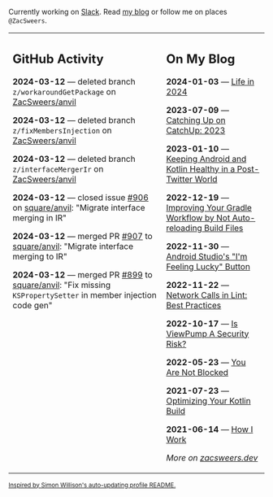 Currently working on [Slack](https://slack.com/). Read [my blog](https://zacsweers.dev/) or follow me on places `@ZacSweers`.

<table><tr><td valign="top" width="60%">

## GitHub Activity
<!-- githubActivity starts -->
**2024-03-12** — deleted branch `z/workaroundGetPackage` on [ZacSweers/anvil](https://github.com/ZacSweers/anvil)

**2024-03-12** — deleted branch `z/fixMembersInjection` on [ZacSweers/anvil](https://github.com/ZacSweers/anvil)

**2024-03-12** — deleted branch `z/interfaceMergerIr` on [ZacSweers/anvil](https://github.com/ZacSweers/anvil)

**2024-03-12** — closed issue [#906](https://github.com/square/anvil/issues/906) on [square/anvil](https://github.com/square/anvil): "Migrate interface merging in IR"

**2024-03-12** — merged PR [#907](https://github.com/square/anvil/pull/907) to [square/anvil](https://github.com/square/anvil): "Migrate interface merging to IR"

**2024-03-12** — merged PR [#899](https://github.com/square/anvil/pull/899) to [square/anvil](https://github.com/square/anvil): "Fix missing `KSPropertySetter` in member injection code gen"
<!-- githubActivity ends -->
</td><td valign="top" width="40%">

## On My Blog
<!-- blog starts -->
**2024-01-03** — [Life in 2024](https://www.zacsweers.dev/life-in-2024/)

**2023-07-09** — [Catching Up on CatchUp: 2023](https://www.zacsweers.dev/catching-up-on-catchup-2023/)

**2023-01-10** — [Keeping Android and Kotlin Healthy in a Post-Twitter World](https://www.zacsweers.dev/keeping-android-healthy/)

**2022-12-19** — [Improving Your Gradle Workflow by Not Auto-reloading Build Files](https://www.zacsweers.dev/improving-your-workflow-by-not-auto-reloading-build-files/)

**2022-11-30** — [Android Studio's "I'm Feeling Lucky" Button](https://www.zacsweers.dev/android-studios-im-feeling-lucky-button/)

**2022-11-22** — [Network Calls in Lint: Best Practices](https://www.zacsweers.dev/network-calls-in-lint-best-practices/)

**2022-10-17** — [Is ViewPump A Security Risk?](https://www.zacsweers.dev/is-viewpump-a-security-risk/)

**2022-05-23** — [You Are Not Blocked](https://www.zacsweers.dev/you-are-not-blocked/)

**2021-07-23** — [Optimizing Your Kotlin Build](https://www.zacsweers.dev/optimizing-your-kotlin-build/)

**2021-06-14** — [How I Work](https://www.zacsweers.dev/how-i-work/)
<!-- blog ends -->
_More on [zacsweers.dev](https://zacsweers.dev/)_
</td></tr></table>

<sub><a href="https://simonwillison.net/2020/Jul/10/self-updating-profile-readme/">Inspired by Simon Willison's auto-updating profile README.</a></sub>
